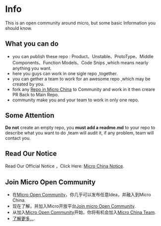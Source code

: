 # Info
This is an open community around micro, but some basic Information you should know.

## What you can do 

+ you can publish these repo : Product、Unstable、ProtoType、Middle Components、Function Models、Code Snips ,which means nearly anything you want.
+ here you guys can work in one sigle repo ,together.
+ you can gether a team to work for an awesome repo ,which may be created by you.
+ fork any [Repo in Micro China](https://github.com/micro-in-cn) to Community and work in it then creare PR Back to Main Repo.
+ community make you and your team to work in only one repo.


## Some Attention

**Do not** create an empty repo, you **must add a readme.md** to your repo to describe what you want to do ,team will audit it, if any problem, team will contact you.

## Read Our Notice

Read Our Official Notice ，Click Here: [Micro China Notice](https://github.com/micro-in-cn/Notice).

## Join Micro Open Community

+ 在[Micro Open Community](https://github.com/micro-community)，你几乎可以发布任意Idea，并融入到Micro China.
+ 现在了解，并加入Micro开放平台[Join micro Open Community](https://github.com/micro-community/how-to-join).
+ 从加入[Micro Open Community](https://github.com/micro-community)开始，你将有机会加入[Micro China Team](https://github.com/micro-in-cn/Notice/blob/master/README.md#%E5%8A%A0%E5%85%A5micro-china-team).
+ [了解更多...](https://github.com/micro-in-cn/Notice/blob/master/we-need-you.md).
